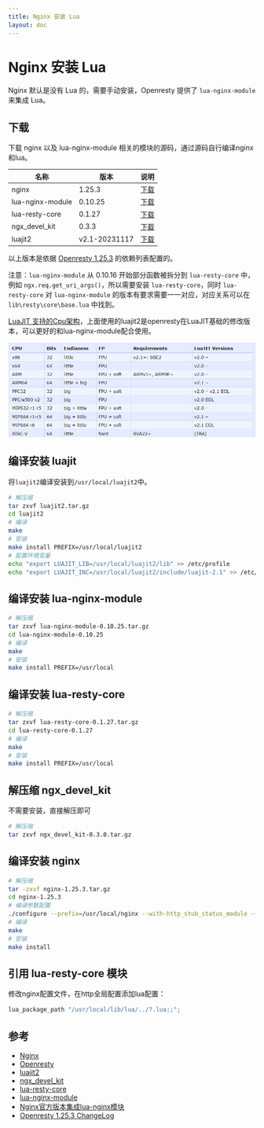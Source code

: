 ```yaml
---
title: Nginx 安装 Lua
layout: doc
---
```


# Nginx 安装 Lua

Nginx 默认是没有 Lua 的，需要手动安装，Openresty 提供了 `lua-nginx-module` 来集成 Lua。

## 下载

下载 nginx 以及 lua-nginx-module 相关的模块的源码，通过源码自行编译nginx和lua。

| 名称             | 版本          | 说明                                                                                    |
| ---------------- | ------------- | --------------------------------------------------------------------------------------- |
| nginx            | 1.25.3        | [下载](https://github.com/nginx/nginx/archive/refs/tags/release-1.25.3.tar.gz)          |
| lua-nginx-module | 0.10.25       | [下载](https://github.com/openresty/lua-nginx-module/archive/refs/tags/v0.10.25.tar.gz) |
| lua-resty-core   | 0.1.27        | [下载](https://github.com/openresty/lua-resty-core/archive/refs/tags/v0.1.27.tar.gz)    |
| ngx_devel_kit    | 0.3.3         | [下载](https://github.com/vision5/ngx_devel_kit/archive/refs/tags/v0.3.3.tar.gz)        |
| luajit2          | v2.1-20231117 | [下载](https://github.com/openresty/luajit2/archive/refs/tags/v2.1-20231117.tar.gz)     |

以上版本是依据 [Openresty 1.25.3](https://openresty.org/cn/changelog-1025003.html) 的依赖列表配置的。

注意：`lua-nginx-module` 从 0.10.16 开始部分函数被拆分到 `lua-resty-core` 中，例如 `ngx.req.get_uri_args()`，所以需要安装 `lua-resty-core`，同时 `lua-resty-core` 对 `lua-nginx-module` 的版本有要求需要一一对应，对应关系可以在 `lib\resty\core\base.lua` 中找到。

[LuaJIT 支持的Cpu架构](https://luajit.org/status.html)，上面使用的luajit2是openresty在LuaJIT基础的修改版本，可以更好的和lua-nginx-module配合使用。

![luajit cpu architecture](images/nginx-lua/image.png)

## 编译安装 luajit

将`luajit2`编译安装到`/usr/local/luajit2`中。

```sh
# 解压缩
tar zxvf luajit2.tar.gz
cd luajit2
# 编译
make
# 安装
make install PREFIX=/usr/local/luajit2
# 配置环境变量
echo "export LUAJIT_LIB=/usr/local/luajit2/lib" >> /etc/profile
echo "export LUAJIT_INC=/usr/local/luajit2/include/luajit-2.1" >> /etc/profile
```

## 编译安装 lua-nginx-module

```sh
# 解压缩
tar zxvf lua-nginx-module-0.10.25.tar.gz
cd lua-nginx-module-0.10.25
# 编译
make
# 安装
make install PREFIX=/usr/local
```

## 编译安装 lua-resty-core

```sh
# 解压缩
tar zxvf lua-resty-core-0.1.27.tar.gz
cd lua-resty-core-0.1.27
# 编译
make
# 安装
make install PREFIX=/usr/local
```

## 解压缩 ngx_devel_kit

不需要安装，直接解压即可

```sh
# 解压缩
tar zxvf ngx_devel_kit-0.3.0.tar.gz
```

## 编译安装 nginx

```sh
# 解压缩
tar -zxvf nginx-1.25.3.tar.gz
cd nginx-1.25.3
# 编译参数配置
./configure --prefix=/usr/local/nginx --with-http_stub_status_module --with-http_ssl_module --with-http_realip_module --with-http_sub_module --with-http_gzip_static_module --with-pcre --with-ld-opt=-Wl,-rpath,/usr/local/luajit2/lib --add-module=/usr/local/ngx_devel_kit-0.3.0 --add-module=/usr/local/lua-nginx-module-0.10.25
# 编译
make
# 安装
make install
```

## 引用 lua-resty-core 模块

修改nginx配置文件，在http全局配置添加lua配置：

```lua
lua_package_path "/usr/local/lib/lua/../?.lua;;";
```

## 参考

- [Nginx](https://nginx.org/en/)
- [Openresty](https://openresty.org/cn/)
- [luajit2](https://github.com/openresty/luajit2)
- [ngx_devel_kit](https://github.com/vision5/ngx_devel_kit)
- [lua-resty-core](https://github.com/openresty/lua-resty-core)
- [lua-nginx-module](https://github.com/openresty/lua-nginx-module)
- [Nginx官方版本集成lua-nginx模块](https://blog.csdn.net/txtang123/article/details/134609791)
- [Openresty 1.25.3 ChangeLog](https://openresty.org/cn/changelog-1025003.html)
